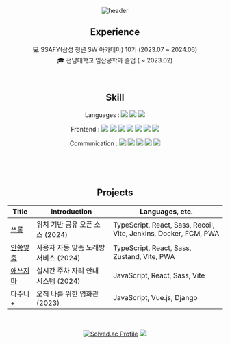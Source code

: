 <div align="center"> 

![header](https://capsule-render.vercel.app/api?type=venom&height=160&color=gradient&text=Input%20text&section=header&reversal=false&fontAlign=50&fontSize=40&textBg=false&animation=fadeIn&fontColor=ffffff&strokeWidth=0.5&stroke=ececec)

## Experience

💻 SSAFY(삼성 청년 SW 아카데미) 10기 (2023.07 ~ 2024.06)<br>
🎓 전남대학교 임산공학과 졸업 ( ~ 2023.02)

<br/>

## Skill

Languages :
  <img src="https://img.shields.io/badge/Javascript-F7DF1E?style=for-the-badge&logo=javascript&logoColor=white"/>
  <img src="https://img.shields.io/badge/Typecript-3178C6?style=for-the-badge&logo=typescript&logoColor=white"/>
  <img src="https://img.shields.io/badge/Python-3776AB?style=for-the-badge&logo=python&logoColor=white"/>
  
Frontend :
  <img src="https://img.shields.io/badge/React-61DAFB?style=for-the-badge&logo=react&logoColor=white"/>
  <img src="https://img.shields.io/badge/recoil-3578E5?style=for-the-badge&logo=recoil&logoColor=white"/>
  <img src="https://img.shields.io/badge/sass-CC6699?style=for-the-badge&logo=sass&logoColor=white"/>
  <img src="https://img.shields.io/badge/Vite-6A72F6?style=for-the-badge&logo=vite&logoColor=white"/>
  <img src="https://img.shields.io/badge/Vue-4FC08D?style=for-the-badge&logo=vue.js&logoColor=white"/>
  <img src="https://img.shields.io/badge/HTML5-E34F26?style=for-the-badge&logo=html5&logoColor=white"/>
  <img src="https://img.shields.io/badge/CSS3-1572B6?style=for-the-badge&logo=css3&logoColor=white"/>
  
Communication : 
  <img src="https://img.shields.io/badge/Git-F05032?style=for-the-badge&logo=git&logoColor=white"/>
  <img src="https://img.shields.io/badge/GitHub-181717?style=for-the-badge&logo=github&logoColor=white"/>
  <img src="https://img.shields.io/badge/Jira-0052CC?style=for-the-badge&logo=jirasoftware&logoColor=white"/>
  <img src="https://img.shields.io/badge/Notion-000000?style=for-the-badge&logo=notion&logoColor=white"/>
  <img src="https://img.shields.io/badge/Figma-F24E1E?style=for-the-badge&logo=figma&logoColor=white"/>


<br/><br/><br/>

## Projects



| Title | Introduction | Languages, etc. |
| ------------- | ------------- | ------------- |
| <a href="https://github.com/sinoong/Throwng">쓰롱</a> | 위치 기반 공유 오픈 소스 (2024) | TypeScript, React, Sass, Recoil, Vite, Jenkins, Docker, FCM, PWA |
| <a href="https://github.com/sinoong/PerfectFit">안쏭맞춤</a> | 사용자 자동 맞춤 노래방 서비스 (2024) | TypeScript, React, Sass, Zustand, Vite, PWA |
| <a href="https://github.com/sinoong/S-jima">애쓰지마</a> | 실시간 주차 자리 안내 시스템 (2024) | JavaScript, React, Sass, Vite |
| <a href="https://github.com/sinoong/Dasuney">다주니+</a> | 오직 나를 위한 영화관 (2023) | JavaScript, Vue.js, Django |

<br>

[![Solved.ac Profile](http://mazassumnida.wtf/api/v2/generate_badge?boj=qw6897)](https://solved.ac/qw6897/) 
<img src="https://github-readme-stats.vercel.app/api/top-langs/?username=sinoong&layout=compact&show_icons=true&theme=dracula&hide_border=true&count_private=true"/>


</div>
